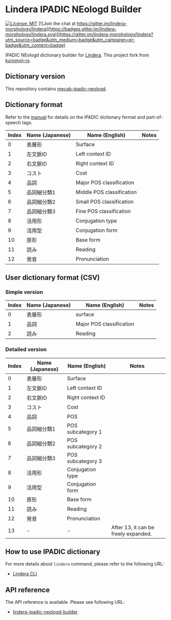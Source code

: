 # Lindera IPADIC NEologd Builder

[![License: MIT](https://img.shields.io/badge/License-MIT-yellow.svg)](https://opensource.org/licenses/MIT) [![Join the chat at https://gitter.im/lindera-morphology/lindera](https://badges.gitter.im/lindera-morphology/lindera.svg)](https://gitter.im/lindera-morphology/lindera?utm_source=badge&utm_medium=badge&utm_campaign=pr-badge&utm_content=badge)

IPADIC NEologd dictionary builder for [Lindera](https://github.com/lindera-morphology/lindera). This project fork from [kuromoji-rs](https://github.com/fulmicoton/kuromoji-rs).


## Dictionary version

This repository contains [mecab-ipadic-neologd](https://github.com/neologd/mecab-ipadic-neologd).


## Dictionary format

Refer to the [manual](https://ja.osdn.net/projects/ipadic/docs/ipadic-2.7.0-manual-en.pdf/en/1/ipadic-2.7.0-manual-en.pdf.pdf) for details on the IPADIC dictionary format and part-of-speech tags.

| Index | Name (Japanese) | Name (English) | Notes |
| --- | --- | --- | --- |
| 0 | 表層形 | Surface | |
| 1 | 左文脈ID | Left context ID | |
| 2 | 右文脈ID | Right context ID | |
| 3 | コスト | Cost | |
| 4 | 品詞 | Major POS classification | |
| 5 | 品詞細分類1 | Middle POS classification | |
| 6 | 品詞細分類2 | Small POS classification | |
| 7 | 品詞細分類3 | Fine POS classification | |
| 8 | 活用形 | Conjugation type | |
| 9 | 活用型 | Conjugation form | |
| 10 | 原形 | Base form | |
| 11 | 読み | Reading | |
| 12 | 発音 | Pronunciation | |


## User dictionary format (CSV)

### Simple version

| Index | Name (Japanese) | Name (English) | Notes |
| --- | --- | --- | --- |
| 0 | 表層形 | surface | |
| 1 | 品詞 | Major POS classification | |
| 2 | 読み | Reading | |

### Detailed version

| Index | Name (Japanese) | Name (English) | Notes |
| --- | --- | --- | --- |
| 0 | 表層形 | Surface | |
| 1 | 左文脈ID | Left context ID | |
| 2 | 右文脈ID | Right context ID | |
| 3 | コスト | Cost | |
| 4 | 品詞 | POS | |
| 5 | 品詞細分類1 | POS subcategory 1 | |
| 6 | 品詞細分類2 | POS subcategory 2 | |
| 7 | 品詞細分類3 | POS subcategory 3 | |
| 8 | 活用形 | Conjugation type | |
| 9 | 活用型 | Conjugation form | |
| 10 | 原形 | Base form | |
| 11 | 読み | Reading | |
| 12 | 発音 | Pronunciation | |
| 13 | - | - | After 13, it can be freely expanded. |


## How to use IPADIC dictionary

For more details about `lindera` command, please refer to the following URL:

- [Lindera CLI](https://github.com/lindera-morphology/lindera/tree/main/lindera-cli)


## API reference

The API reference is available. Please see following URL:
- <a href="https://docs.rs/lindera-ipadic-neologd-builder" target="_blank">lindera-ipadic-neologd-builder</a>
